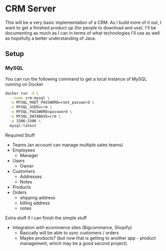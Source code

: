 # CRM Server

This will be a very basic implementation of a CRM. As I build more of it out, 
I want to get a finished product up (for people to download and use).
I'll be documenting as much as I can in terms of what technologies I'll use as well as hopefully
a better understanding of Java.

## Setup

### MySQL

You can run the following command to get a local instance of MySQL running on Docker

```bash
docker run -d \
  --name crm-mysql \
  -e MYSQL_ROOT_PASSWORD=root_password \
  -e MYSQL_USER=crm \
  -e MYSQL_PASSWORD=password \
  -e MYSQL_DATABASE=crm \
  -p 3306:3306 \
  mysql:latest
```

Required Stuff
- Teams (an account can manage multiple sales teams)
- Employees
  - Manager
- Users
  - Owner
- Customers
  - Addresses
  - Notes
- Products
- Orders
  - shipping address
  - billing address
  - notes

Extra stuff if I can finish the simple stuff
- Integration with ecommerce sites (Bigcommerce, Shopify)
  - Basically will be able to sync customers / orders
  - Maybe products? (but now that is getting to another app - product management, which may be a good second project).
